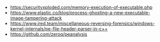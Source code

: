  - https://securityxploded.com/memory-execution-of-executable.php
 - https://www.elastic.co/blog/process-ghosting-a-new-executable-image-tampering-attack
 - https://www.ired.team/miscellaneous-reversing-forensics/windows-kernel-internals/pe-file-header-parser-in-c++
 - https://github.com/zeroq/peanalysis

